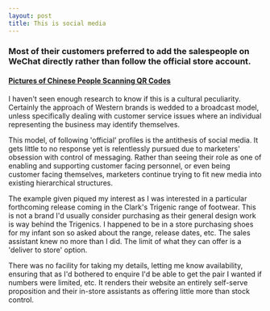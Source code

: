 ```yaml
---
layout: post
title: This is social media
---
```


### Most of their customers preferred to add the salespeople on WeChat directly rather than follow the official store account.

#### [Pictures of Chinese People Scanning QR Codes](https://medium.com/chrysaora-weekly/pictures-of-chinese-people-scanning-qr-codes-a564047ec58f)

I haven't seen enough research to know if this is a cultural peculiarity. Certainly the approach of Western brands is wedded to a broadcast model, unless specifically dealing with customer service issues where an individual representing the business may identify themselves. 

This model, of following 'official' profiles is the antithesis of social media. It gets little to no response yet is relentlessly pursued due to marketers' obsession with control of messaging. Rather than seeing their role as one of enabling and supporting customer facing personnel, or even being customer facing themselves, marketers continue trying to fit new media into existing hierarchical structures.

The example given piqued my interest as I was interested in a particular forthcoming release coming in the Clark's Trigenic range of footwear. This is not a brand I'd usually consider purchasing as their general design work is way behind the Trigenics. I happened to be in a store purchasing shoes for my infant son so asked about the range, release dates, etc. The sales assistant knew no more than I did. The limit of what they can offer is a 'deliver to store' option. 

There was no facility for taking my details, letting me know availability, ensuring that as I'd bothered to enquire I'd be able to get the pair I wanted if numbers were limited, etc. It renders their website an entirely self-serve proposition and their in-store assistants as offering little more than stock control.